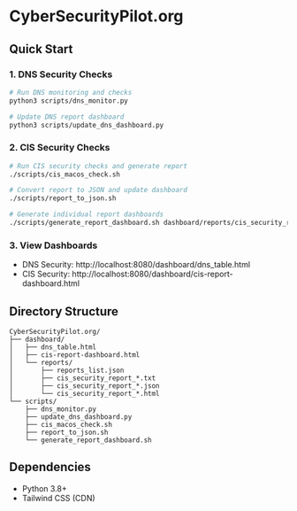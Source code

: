 # CyberSecurityPilot.org

## Quick Start

### 1. DNS Security Checks
```bash
# Run DNS monitoring and checks
python3 scripts/dns_monitor.py

# Update DNS report dashboard
python3 scripts/update_dns_dashboard.py
```

### 2. CIS Security Checks
```bash
# Run CIS security checks and generate report
./scripts/cis_macos_check.sh

# Convert report to JSON and update dashboard
./scripts/report_to_json.sh

# Generate individual report dashboards
./scripts/generate_report_dashboard.sh dashboard/reports/cis_security_report_*.txt
```

### 3. View Dashboards
- DNS Security: http://localhost:8080/dashboard/dns_table.html
- CIS Security: http://localhost:8080/dashboard/cis-report-dashboard.html

## Directory Structure
```
CyberSecurityPilot.org/
├── dashboard/
│   ├── dns_table.html
│   ├── cis-report-dashboard.html
│   └── reports/
│       ├── reports_list.json
│       ├── cis_security_report_*.txt
│       ├── cis_security_report_*.json
│       └── cis_security_report_*.html
└── scripts/
    ├── dns_monitor.py
    ├── update_dns_dashboard.py
    ├── cis_macos_check.sh
    ├── report_to_json.sh
    └── generate_report_dashboard.sh
```

## Dependencies
- Python 3.8+
- Tailwind CSS (CDN)
